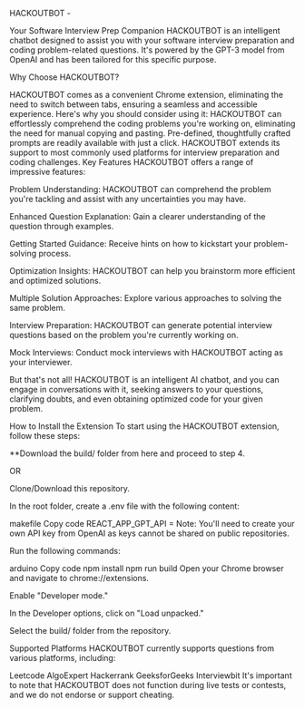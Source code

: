 HACKOUTBOT - 

Your Software Interview Prep Companion
HACKOUTBOT is an intelligent chatbot designed to assist you with your software interview preparation and coding problem-related questions. It's powered by the GPT-3 model from OpenAI and has been tailored for this specific purpose.

Why Choose HACKOUTBOT?

HACKOUTBOT comes as a convenient Chrome extension, eliminating the need to switch between tabs, ensuring a seamless and accessible experience. Here's why you should consider using it:
HACKOUTBOT can effortlessly comprehend the coding problems you're working on, eliminating the need for manual copying and pasting.
Pre-defined, thoughtfully crafted prompts are readily available with just a click.
HACKOUTBOT extends its support to most commonly used platforms for interview preparation and coding challenges.
Key Features
HACKOUTBOT offers a range of impressive features:

Problem Understanding: HACKOUTBOT can comprehend the problem you're tackling and assist with any uncertainties you may have.

Enhanced Question Explanation: Gain a clearer understanding of the question through examples.

Getting Started Guidance: Receive hints on how to kickstart your problem-solving process.

Optimization Insights: HACKOUTBOT can help you brainstorm more efficient and optimized solutions.

Multiple Solution Approaches: Explore various approaches to solving the same problem.

Interview Preparation: HACKOUTBOT can generate potential interview questions based on the problem you're currently working on.

Mock Interviews: Conduct mock interviews with HACKOUTBOT acting as your interviewer.

But that's not all! HACKOUTBOT is an intelligent AI chatbot, and you can engage in conversations with it, seeking answers to your questions, clarifying doubts, and even obtaining optimized code for your given problem.

How to Install the Extension
To start using the HACKOUTBOT extension, follow these steps:

**Download the build/ folder from here and proceed to step 4.

OR

Clone/Download this repository.

In the root folder, create a .env file with the following content:

makefile
Copy code
REACT_APP_GPT_API = <Your-OpenAI-API-Key>
Note: You'll need to create your own API key from OpenAI as keys cannot be shared on public repositories.

Run the following commands:

arduino
Copy code
npm install
npm run build
Open your Chrome browser and navigate to chrome://extensions.

Enable "Developer mode."

In the Developer options, click on "Load unpacked."

Select the build/ folder from the repository.

Supported Platforms
HACKOUTBOT currently supports questions from various platforms, including:

Leetcode
AlgoExpert
Hackerrank
GeeksforGeeks
Interviewbit
It's important to note that HACKOUTBOT does not function during live tests or contests, and we do not endorse or support cheating.

